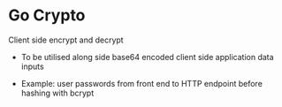 # Go Crypto

Client side encrypt and decrypt 

- To be utilised along side base64 encoded client side application data inputs 

- Example: user passwords from front end to HTTP endpoint before hashing with bcrypt